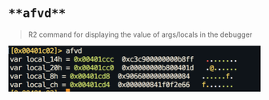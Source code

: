 <!-- TITLE: afvd -->

#  `**afvd**` 

> R2 command for displaying the value of args/locals in the debugger

![Afvd Png](/uploads/a-afvd/afvd-png.png "Afvd Png")